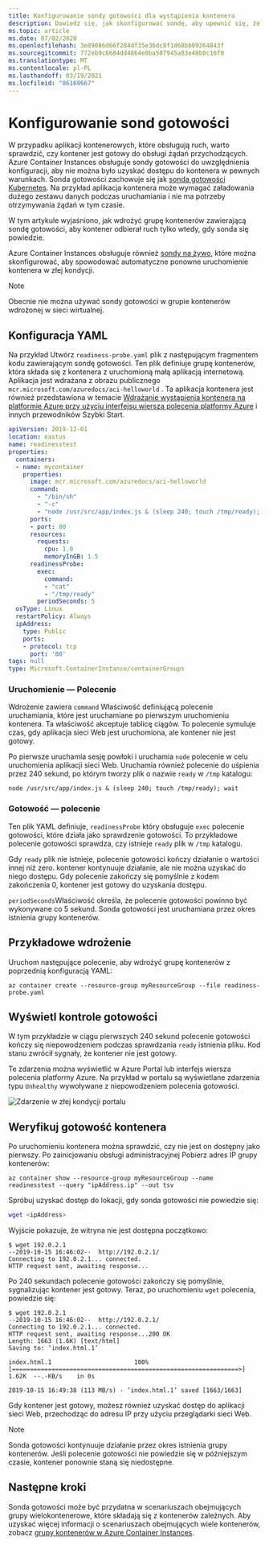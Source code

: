 ```yaml
---
title: Konfigurowanie sondy gotowości dla wystąpienia kontenera
description: Dowiedz się, jak skonfigurować sondę, aby upewnić się, że kontenery w Azure Container Instances odbierają żądania tylko wtedy, gdy są gotowe
ms.topic: article
ms.date: 07/02/2020
ms.openlocfilehash: 3e89086d66f284df35e36dc8f1d68bb09264843f
ms.sourcegitcommit: 772eb9c6684dd4864e0ba507945a83e48b8c16f0
ms.translationtype: MT
ms.contentlocale: pl-PL
ms.lasthandoff: 03/19/2021
ms.locfileid: "86169667"
---
```

# <a name="configure-readiness-probes"></a>Konfigurowanie sond gotowości

W przypadku aplikacji kontenerowych, które obsługują ruch, warto sprawdzić, czy kontener jest gotowy do obsługi żądań przychodzących. Azure Container Instances obsługuje sondy gotowości do uwzględnienia konfiguracji, aby nie można było uzyskać dostępu do kontenera w pewnych warunkach. Sonda gotowości zachowuje się jak [sonda gotowości Kubernetes](https://kubernetes.io/docs/tasks/configure-pod-container/configure-liveness-readiness-startup-probes/). Na przykład aplikacja kontenera może wymagać załadowania dużego zestawu danych podczas uruchamiania i nie ma potrzeby otrzymywania żądań w tym czasie.

W tym artykule wyjaśniono, jak wdrożyć grupę kontenerów zawierającą sondę gotowości, aby kontener odbierał ruch tylko wtedy, gdy sonda się powiedzie.

Azure Container Instances obsługuje również [sondy na żywo](container-instances-liveness-probe.md), które można skonfigurować, aby spowodować automatyczne ponowne uruchomienie kontenera w złej kondycji.

> [!NOTE]
> Obecnie nie można używać sondy gotowości w grupie kontenerów wdrożonej w sieci wirtualnej.

## <a name="yaml-configuration"></a>Konfiguracja YAML

Na przykład Utwórz `readiness-probe.yaml` plik z następującym fragmentem kodu zawierającym sondę gotowości. Ten plik definiuje grupę kontenerów, która składa się z kontenera z uruchomioną małą aplikacją internetową. Aplikacja jest wdrażana z obrazu publicznego `mcr.microsoft.com/azuredocs/aci-helloworld` . Ta aplikacja kontenera jest również przedstawiona w temacie [Wdrażanie wystąpienia kontenera na platformie Azure przy użyciu interfejsu wiersza polecenia platformy Azure](container-instances-quickstart.md) i innych przewodników Szybki Start.

```yaml
apiVersion: 2019-12-01
location: eastus
name: readinesstest
properties:
  containers:
  - name: mycontainer
    properties:
      image: mcr.microsoft.com/azuredocs/aci-helloworld
      command:
        - "/bin/sh"
        - "-c"
        - "node /usr/src/app/index.js & (sleep 240; touch /tmp/ready); wait"
      ports:
      - port: 80
      resources:
        requests:
          cpu: 1.0
          memoryInGB: 1.5
      readinessProbe:
        exec:
          command:
          - "cat"
          - "/tmp/ready"
        periodSeconds: 5
  osType: Linux
  restartPolicy: Always
  ipAddress:
    type: Public
    ports:
    - protocol: tcp
      port: '80'
tags: null
type: Microsoft.ContainerInstance/containerGroups
```

### <a name="start-command"></a>Uruchomienie — Polecenie

Wdrożenie zawiera `command` Właściwość definiującą polecenie uruchamiania, które jest uruchamiane po pierwszym uruchomieniu kontenera. Ta właściwość akceptuje tablicę ciągów. To polecenie symuluje czas, gdy aplikacja sieci Web jest uruchomiona, ale kontener nie jest gotowy. 

Po pierwsze uruchamia sesję powłoki i uruchamia `node` polecenie w celu uruchomienia aplikacji sieci Web. Uruchamia również polecenie do uśpienia przez 240 sekund, po którym tworzy plik o nazwie `ready` w `/tmp` katalogu:

```console
node /usr/src/app/index.js & (sleep 240; touch /tmp/ready); wait
```

### <a name="readiness-command"></a>Gotowość — polecenie

Ten plik YAML definiuje, `readinessProbe` który obsługuje `exec` polecenie gotowości, które działa jako sprawdzenie gotowości. To przykładowe polecenie gotowości sprawdza, czy istnieje `ready` plik w `/tmp` katalogu.

Gdy `ready` plik nie istnieje, polecenie gotowości kończy działanie o wartości innej niż zero. kontener kontynuuje działanie, ale nie można uzyskać do niego dostępu. Gdy polecenie zakończy się pomyślnie z kodem zakończenia 0, kontener jest gotowy do uzyskania dostępu. 

`periodSeconds`Właściwość określa, że polecenie gotowości powinno być wykonywane co 5 sekund. Sonda gotowości jest uruchamiana przez okres istnienia grupy kontenerów.

## <a name="example-deployment"></a>Przykładowe wdrożenie

Uruchom następujące polecenie, aby wdrożyć grupę kontenerów z poprzednią konfiguracją YAML:

```azurecli-interactive
az container create --resource-group myResourceGroup --file readiness-probe.yaml
```

## <a name="view-readiness-checks"></a>Wyświetl kontrole gotowości

W tym przykładzie w ciągu pierwszych 240 sekund polecenie gotowości kończy się niepowodzeniem podczas sprawdzania `ready` istnienia pliku. Kod stanu zwrócił sygnały, że kontener nie jest gotowy.

Te zdarzenia można wyświetlić w Azure Portal lub interfejs wiersza polecenia platformy Azure. Na przykład w portalu są wyświetlane zdarzenia typu `Unhealthy` wywoływane z niepowodzeniem polecenia gotowości. 

![Zdarzenie w złej kondycji portalu][portal-unhealthy]

## <a name="verify-container-readiness"></a>Weryfikuj gotowość kontenera

Po uruchomieniu kontenera można sprawdzić, czy nie jest on dostępny jako pierwszy. Po zainicjowaniu obsługi administracyjnej Pobierz adres IP grupy kontenerów:

```azurecli
az container show --resource-group myResourceGroup --name readinesstest --query "ipAddress.ip" --out tsv
```

Spróbuj uzyskać dostęp do lokacji, gdy sonda gotowości nie powiedzie się:

```bash
wget <ipAddress>
```

Wyjście pokazuje, że witryna nie jest dostępna początkowo:
```
$ wget 192.0.2.1
--2019-10-15 16:46:02--  http://192.0.2.1/
Connecting to 192.0.2.1... connected.
HTTP request sent, awaiting response... 
```

Po 240 sekundach polecenie gotowości zakończy się pomyślnie, sygnalizując kontener jest gotowy. Teraz, po uruchomieniu `wget` polecenia, powiedzie się:

```
$ wget 192.0.2.1
--2019-10-15 16:46:02--  http://192.0.2.1/
Connecting to 192.0.2.1... connected.
HTTP request sent, awaiting response...200 OK
Length: 1663 (1.6K) [text/html]
Saving to: ‘index.html.1’

index.html.1                       100%[===============================================================>]   1.62K  --.-KB/s    in 0s      

2019-10-15 16:49:38 (113 MB/s) - ‘index.html.1’ saved [1663/1663] 
```

Gdy kontener jest gotowy, możesz również uzyskać dostęp do aplikacji sieci Web, przechodząc do adresu IP przy użyciu przeglądarki sieci Web.

> [!NOTE]
> Sonda gotowości kontynuuje działanie przez okres istnienia grupy kontenerów. Jeśli polecenie gotowości nie powiedzie się w późniejszym czasie, kontener ponownie staną się niedostępne. 
> 

## <a name="next-steps"></a>Następne kroki

Sonda gotowości może być przydatna w scenariuszach obejmujących grupy wielokontenerowe, które składają się z kontenerów zależnych. Aby uzyskać więcej informacji o scenariuszach obejmujących wiele kontenerów, zobacz [grupy kontenerów w Azure Container Instances](container-instances-container-groups.md).

<!-- IMAGES -->
[portal-unhealthy]: ./media/container-instances-readiness-probe/readiness-probe-failed.png
